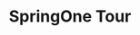 ---
title: "SpringOne Tour"
type: "tv-show"
streaming: true
id: "springone-tour"
description: Join us each month for a two-day, live event where your cloud native community favorites go in depth on different topics. Register at [SpringOne Tour](https://springonetour.io/) or watch below.
teaser: Live Every Month
image: "/images/tv/shows/springone-tour.png"
weight: 2
---